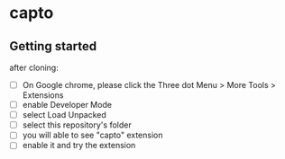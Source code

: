 # capto

## Getting started

after cloning:
- [ ] On Google chrome, please click the Three dot Menu > More Tools > Extensions
- [ ] enable Developer Mode
- [ ] select Load Unpacked
- [ ] select this repository's folder
- [ ] you will able to see "capto" extension
- [ ] enable it and try the extension